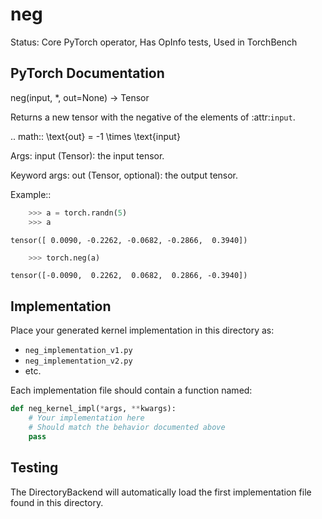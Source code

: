 # neg

Status: Core PyTorch operator, Has OpInfo tests, Used in TorchBench

## PyTorch Documentation

neg(input, *, out=None) -> Tensor

Returns a new tensor with the negative of the elements of :attr:`input`.

.. math::
    \text{out} = -1 \times \text{input}

Args:
    input (Tensor): the input tensor.

Keyword args:
    out (Tensor, optional): the output tensor.

Example::

```python
    >>> a = torch.randn(5)
    >>> a
```
    tensor([ 0.0090, -0.2262, -0.0682, -0.2866,  0.3940])
```python
    >>> torch.neg(a)
```
    tensor([-0.0090,  0.2262,  0.0682,  0.2866, -0.3940])

## Implementation

Place your generated kernel implementation in this directory as:
- `neg_implementation_v1.py`
- `neg_implementation_v2.py`
- etc.

Each implementation file should contain a function named:
```python
def neg_kernel_impl(*args, **kwargs):
    # Your implementation here
    # Should match the behavior documented above
    pass
```

## Testing

The DirectoryBackend will automatically load the first implementation file found in this directory.
